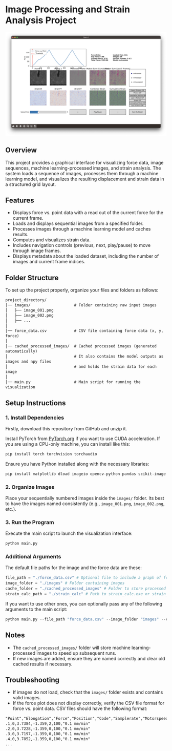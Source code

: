 # Image Processing and Strain Analysis Project

![Preivew of the program](readme.png)

## Overview

This project provides a graphical interface for visualizing force data, image sequences, machine learning-processed images, and strain analysis. The system loads a sequence of images, processes them through a machine learning model, and visualizes the resulting displacement and strain data in a structured grid layout.

## Features

- Displays force vs. point data with a read out of the current force for the current frame.
- Loads and displays sequential images from a specified folder.
- Processes images through a machine learning model and caches results.
- Computes and visualizes strain data.
- Includes navigation controls (previous, next, play/pause) to move through image frames.
- Displays metadata about the loaded dataset, including the number of images and current frame indices.

## Folder Structure

To set up the project properly, organize your files and folders as follows:

```
project_directory/
│── images/                   # Folder containing raw input images
│   ├── image_001.png
│   ├── image_002.png
│   ├── ...
│
│── force_data.csv            # CSV file containing force data (x, y, force)
│
│── cached_processed_images/  # Cached processed images (generated automatically)
│                             # It also contains the model outputs as images and npy files
│                             # and holds the strain data for each image
│
│── main.py                   # Main script for running the visualization
```

## Setup Instructions

### 1. Install Dependencies

Firstly, download this repository from GitHub and unzip it.

Install PyTorch from [PyTorch.org](https://pytorch.org/) if you want to use CUDA acceleration.
If you are using a CPU-only machine, you can install like this:

```sh
pip install torch torchvision torchaudio
```

Ensure you have Python installed along with the necessary libraries:

```sh
pip install matplotlib dload imageio opencv-python pandas scikit-image numpy
```

### 2. Organize Images

Place your sequentially numbered images inside the `images/` folder. Its best to have the images named consistently (e.g., `image_001.png`, `image_002.png`, etc.).

### 3. Run the Program

Execute the main script to launch the visualization interface:

```sh
python main.py
```

### Additional Arguments

The default file paths for the image and the force data are these:

```python
file_path = "./force_data.csv" # Optional file to include a graph of force vs. point
image_folder = "./images" # Folder containing images
cache_folder = "./cached_processed_images" # Folder to store processed images if needed
strain_calc_path = "./strain_calc" # Path to strain_calc.exe or strain_calc executable, it will be downloaded if not found
```

If you want to use other ones, you can optionally pass any of the following arguments to the main script:

```python
python main.py --file_path "force_data.csv" --image_folder "images" --cache_folder "cached_processed_images" --strain_calc_path "strain_calc"
```

## Notes

- The `cached_processed_images/` folder will store machine learning-processed images to speed up subsequent runs.
- If new images are added, ensure they are named correctly and clear old cached results if necessary.

## Troubleshooting

- If images do not load, check that the `images/` folder exists and contains valid images.
- If the force plot does not display correctly, verify the CSV file format for force vs. point data. CSV files should have the following format:

```
"Point","Elongation","Force","Position","Code","Samplerate","Motorspeed"
.1,0,3.7384,-1.359,2,100,"0.1 mm/min"
.2,0,3.7228,-1.359,0,100,"0.1 mm/min"
.3,0,3.7197,-1.359,0,100,"0.1 mm/min"
.4,0,3.7852,-1.359,0,100,"0.1 mm/min"
...
```
